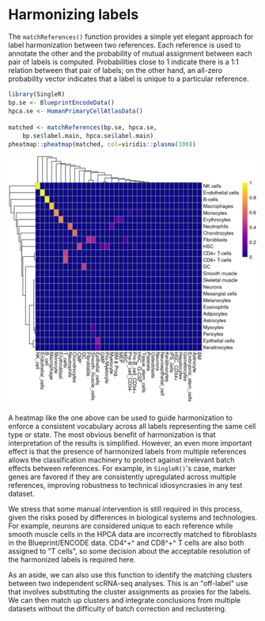 

# Harmonizing labels 

The `matchReferences()` function provides a simple yet elegant approach for label harmonization between two references.
Each reference is used to annotate the other and the probability of mutual assignment between each pair of labels is computed.
Probabilities close to 1 indicate there is a 1:1 relation between that pair of labels;
on the other hand, an all-zero probability vector indicates that a label is unique to a particular reference.


```r
library(SingleR)
bp.se <- BlueprintEncodeData()
hpca.se <- HumanPrimaryCellAtlasData()

matched <- matchReferences(bp.se, hpca.se,
    bp.se$label.main, hpca.se$label.main)
pheatmap::pheatmap(matched, col=viridis::plasma(100))
```

<img src="06-ontology_files/figure-html/unnamed-chunk-2-1.png" width="672" />

A heatmap like the one above can be used to guide harmonization to enforce a consistent vocabulary across all labels representing the same cell type or state.
The most obvious benefit of harmonization is that interpretation of the results is simplified.
However, an even more important effect is that the presence of harmonized labels from multiple references allows the classification machinery to protect against irrelevant batch effects between references.
For example, in `SingleR()`'s case, marker genes are favored if they are consistently upregulated across multiple references, improving robustness to technical idiosyncrasies in any test dataset.

We stress that some manual intervention is still required in this process, given the risks posed by differences in biological systems and technologies.
For example, neurons are considered unique to each reference while smooth muscle cells in the HPCA data are incorrectly matched to fibroblasts in the Blueprint/ENCODE data.
CD4^+^ and CD8^+^ T cells are also both assigned to "T cells", so some decision about the acceptable resolution of the harmonized labels is required here.

As an aside, we can also use this function to identify the matching clusters between two independent scRNA-seq analyses.
This is an "off-label" use that involves substituting the cluster assignments as proxies for the labels.
We can then match up clusters and integrate conclusions from multiple datasets without the difficulty of batch correction and reclustering.
